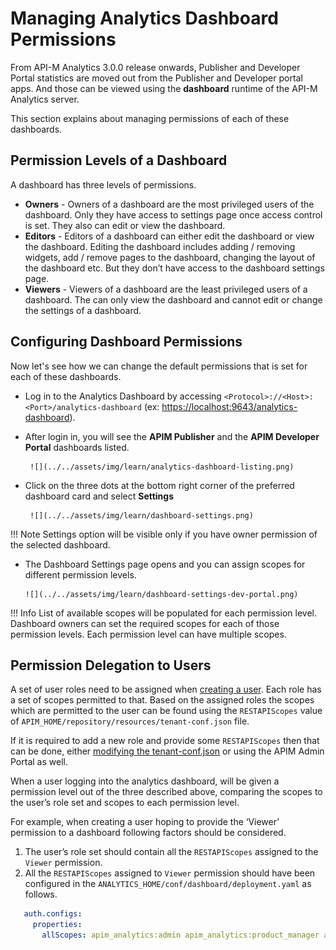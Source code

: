 # Managing Analytics Dashboard Permissions

From API-M Analytics 3.0.0 release onwards, Publisher and Developer Portal statistics are moved out from the Publisher and Developer portal apps.
And those can be viewed using the **dashboard** runtime of the API-M Analytics server.

This section explains about managing permissions of each of these dashboards.

## Permission Levels of a Dashboard
A dashboard has three levels of permissions.

+ **Owners** - Owners of a dashboard are the most privileged users of the dashboard. Only they have access to settings page once access control is set. They also can edit or view the dashboard.
+ **Editors** - Editors of a dashboard can either edit the dashboard or view the dashboard. Editing the dashboard includes adding / removing widgets, add / remove pages to the dashboard, changing the layout of the dashboard etc. 
But they don’t have access to the dashboard settings page.
+ **Viewers** - Viewers of a dashboard are the least privileged users of a dashboard. The can only view the dashboard and cannot edit or change the settings of a dashboard.

## Configuring Dashboard Permissions
Now let's see how we can change the default permissions that is set for each of these dashboards.

+ Log in to the Analytics Dashboard by accessing `<Protocol>://<Host>:<Port>/analytics-dashboard` (ex: [https://localhost:9643/analytics-dashboard](https://localhost:9643/analytics-dashboard)). 
+ After login in, you will see the **APIM Publisher** and the **APIM Developer Portal** dashboards listed.
  
       ![](../../assets/img/learn/analytics-dashboard-listing.png)

+ Click on the three dots at the bottom right corner of the preferred dashboard card and select **Settings**

       ![](../../assets/img/learn/dashboard-settings.png)
     
!!! Note
      Settings option will be visible only if you have owner permission of the selected dashboard.
      
+ The Dashboard Settings page opens and you can assign scopes for different permission levels.

      ![](../../assets/img/learn/dashboard-settings-dev-portal.png)
      
!!! Info
      List of available scopes will be populated for each permission level. Dashboard owners can set the required scopes for each of those permission levels. Each permission level can have multiple scopes.

## Permission Delegation to Users

A set of user roles need to be assigned when [creating a user](https://apim.docs.wso2.com/en/latest/administer/product-administration/managing-users-and-roles/managing-users/#adding-a-new-user). Each role has a set of scopes permitted to that. Based on the assigned roles the scopes which are permitted to the user can be found using the `RESTAPIScopes` value of `APIM_HOME/repository/resources/tenant-conf.json` file.

If it is required to add a new role and provide some `RESTAPIScopes` then that can be done, either [modifying the tenant-conf.json](https://apim.docs.wso2.com/en/latest/administer/product-administration/managing-users-and-roles/managing-user-roles/#create-user-roles) or using the APIM Admin Portal as well.

When a user logging into the analytics dashboard, will be given a permission level out of the three described above, comparing the scopes to the user’s role set and scopes to each permission level.

For example, when creating a user hoping to provide the ‘Viewer’ permission to a dashboard following factors should be considered.

1. The user’s role set should contain all the `RESTAPIScopes` assigned to the `Viewer` permission.
2. All the `RESTAPIScopes` assigned to `Viewer` permission should have been configured in the `ANALYTICS_HOME/conf/dashboard/deployment.yaml` as follows.

```yaml
   auth.configs:
     properties:
       allScopes: apim_analytics:admin apim_analytics:product_manager apim_analytics:api_developer apim_analytics:app_developer apim_analytics:devops_engineer apim_analytics:analytics_viewer apim_analytics:everyone openid apim:api_view apim:subscribe
```   

